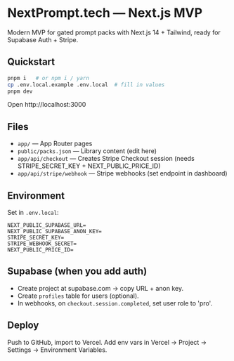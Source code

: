 
# NextPrompt.tech — Next.js MVP

Modern MVP for gated prompt packs with Next.js 14 + Tailwind, ready for Supabase Auth + Stripe.

## Quickstart
```bash
pnpm i   # or npm i / yarn
cp .env.local.example .env.local  # fill in values
pnpm dev
```

Open http://localhost:3000

## Files
- `app/` — App Router pages
- `public/packs.json` — Library content (edit here)
- `app/api/checkout` — Creates Stripe Checkout session (needs STRIPE_SECRET_KEY + NEXT_PUBLIC_PRICE_ID)
- `app/api/stripe/webhook` — Stripe webhooks (set endpoint in dashboard)

## Environment
Set in `.env.local`:
```
NEXT_PUBLIC_SUPABASE_URL=
NEXT_PUBLIC_SUPABASE_ANON_KEY=
STRIPE_SECRET_KEY=
STRIPE_WEBHOOK_SECRET=
NEXT_PUBLIC_PRICE_ID=
```

## Supabase (when you add auth)
- Create project at supabase.com → copy URL + anon key.
- Create `profiles` table for users (optional).
- In webhooks, on `checkout.session.completed`, set user role to 'pro'.

## Deploy
Push to GitHub, import to Vercel. Add env vars in Vercel → Project → Settings → Environment Variables.
